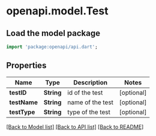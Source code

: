 # openapi.model.Test

## Load the model package
```dart
import 'package:openapi/api.dart';
```

## Properties
Name | Type | Description | Notes
------------ | ------------- | ------------- | -------------
**testID** | **String** | id of the test | [optional] 
**testName** | **String** | name of the test | [optional] 
**testType** | **String** | type of the test | [optional] 

[[Back to Model list]](../README.md#documentation-for-models) [[Back to API list]](../README.md#documentation-for-api-endpoints) [[Back to README]](../README.md)


